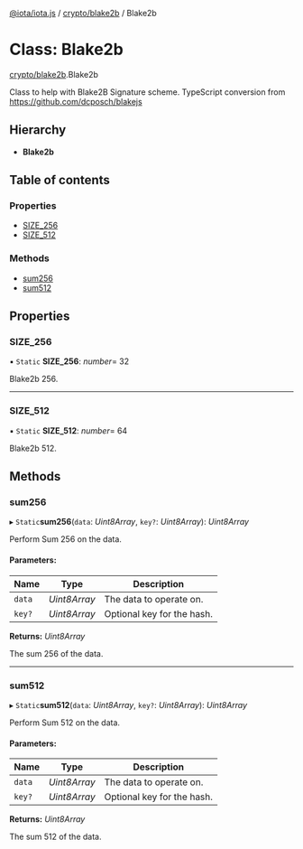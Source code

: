 [@iota/iota.js](../../README.md) / [crypto/blake2b](../../modules/crypto_blake2b.md) / Blake2b

# Class: Blake2b

[crypto/blake2b](../../modules/crypto_blake2b.md).Blake2b

Class to help with Blake2B Signature scheme.
TypeScript conversion from https://github.com/dcposch/blakejs

## Hierarchy

* **Blake2b**

## Table of contents

### Properties

- [SIZE\_256](blake2b.blake2b.md#size_256)
- [SIZE\_512](blake2b.blake2b.md#size_512)

### Methods

- [sum256](blake2b.blake2b.md#sum256)
- [sum512](blake2b.blake2b.md#sum512)

## Properties

### SIZE\_256

▪ `Static` **SIZE\_256**: *number*= 32

Blake2b 256.

___

### SIZE\_512

▪ `Static` **SIZE\_512**: *number*= 64

Blake2b 512.

## Methods

### sum256

▸ `Static`**sum256**(`data`: *Uint8Array*, `key?`: *Uint8Array*): *Uint8Array*

Perform Sum 256 on the data.

#### Parameters:

Name | Type | Description |
------ | ------ | ------ |
`data` | *Uint8Array* | The data to operate on.   |
`key?` | *Uint8Array* | Optional key for the hash.   |

**Returns:** *Uint8Array*

The sum 256 of the data.

___

### sum512

▸ `Static`**sum512**(`data`: *Uint8Array*, `key?`: *Uint8Array*): *Uint8Array*

Perform Sum 512 on the data.

#### Parameters:

Name | Type | Description |
------ | ------ | ------ |
`data` | *Uint8Array* | The data to operate on.   |
`key?` | *Uint8Array* | Optional key for the hash.   |

**Returns:** *Uint8Array*

The sum 512 of the data.
